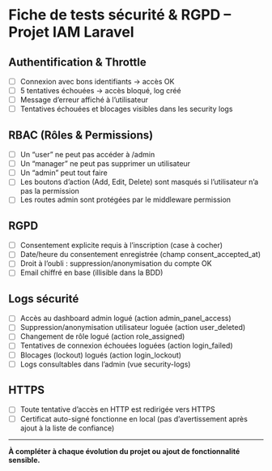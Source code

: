 # Fiche de tests sécurité & RGPD – Projet IAM Laravel

## Authentification & Throttle
- [ ] Connexion avec bons identifiants → accès OK
- [ ] 5 tentatives échouées → accès bloqué, log créé
- [ ] Message d’erreur affiché à l’utilisateur
- [ ] Tentatives échouées et blocages visibles dans les security logs

## RBAC (Rôles & Permissions)
- [ ] Un “user” ne peut pas accéder à /admin
- [ ] Un “manager” ne peut pas supprimer un utilisateur
- [ ] Un “admin” peut tout faire
- [ ] Les boutons d’action (Add, Edit, Delete) sont masqués si l’utilisateur n’a pas la permission
- [ ] Les routes admin sont protégées par le middleware permission

## RGPD
- [ ] Consentement explicite requis à l’inscription (case à cocher)
- [ ] Date/heure du consentement enregistrée (champ consent_accepted_at)
- [ ] Droit à l’oubli : suppression/anonymisation du compte OK
- [ ] Email chiffré en base (illisible dans la BDD)

## Logs sécurité
- [ ] Accès au dashboard admin logué (action admin_panel_access)
- [ ] Suppression/anonymisation utilisateur loguée (action user_deleted)
- [ ] Changement de rôle logué (action role_assigned)
- [ ] Tentatives de connexion échouées loguées (action login_failed)
- [ ] Blocages (lockout) logués (action login_lockout)
- [ ] Logs consultables dans l’admin (vue security-logs)

## HTTPS
- [ ] Toute tentative d’accès en HTTP est redirigée vers HTTPS
- [ ] Certificat auto-signé fonctionne en local (pas d’avertissement après ajout à la liste de confiance)

---

**À compléter à chaque évolution du projet ou ajout de fonctionnalité sensible.** 